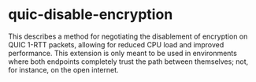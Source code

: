 # quic-disable-encryption

This describes a method for negotiating the disablement of encryption on QUIC
1-RTT packets, allowing for reduced CPU load and improved performance. This
extension is only meant to be used in environments where both endpoints
completely trust the path between themselves; not, for instance, on the open
internet.
